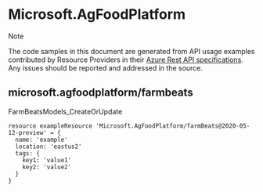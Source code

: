 # Microsoft.AgFoodPlatform
  
> [!NOTE]
> The code samples in this document are generated from API usage examples contributed by Resource Providers in their [Azure Rest API specifications](https://github.com/Azure/azure-rest-api-specs). Any issues should be reported and addressed in the source.


## microsoft.agfoodplatform/farmbeats

FarmBeatsModels_CreateOrUpdate
```bicep
resource exampleResource 'Microsoft.AgFoodPlatform/farmBeats@2020-05-12-preview' = {
  name: 'example'
  location: 'eastus2'
  tags: {
    key1: 'value1'
    key2: 'value2'
  }
}
```

